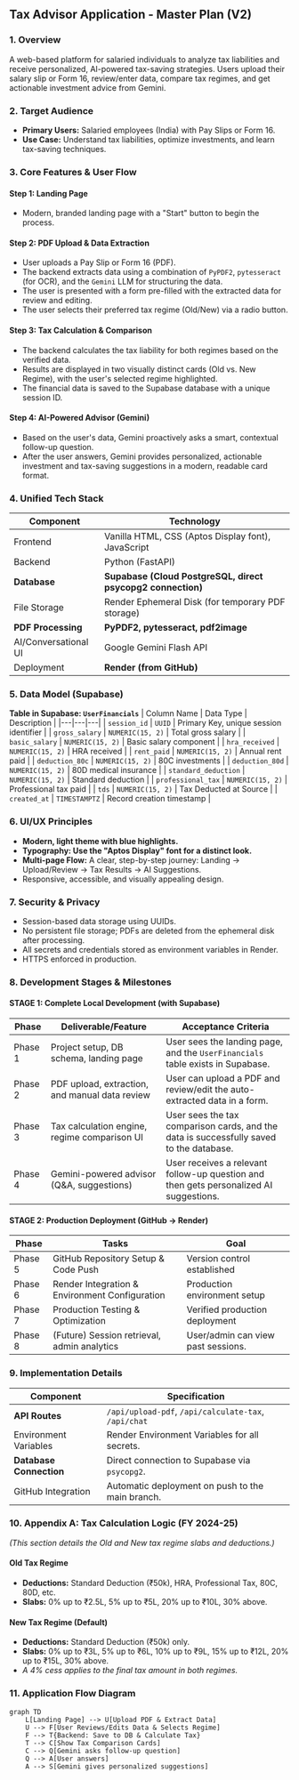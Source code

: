 ## Tax Advisor Application - Master Plan (V2)
 
### 1. Overview
A web-based platform for salaried individuals to analyze tax liabilities and receive personalized, AI-powered tax-saving strategies. Users upload their salary slip or Form 16, review/enter data, compare tax regimes, and get actionable investment advice from Gemini.
 
### 2. Target Audience
- **Primary Users:** Salaried employees (India) with Pay Slips or Form 16.
- **Use Case:** Understand tax liabilities, optimize investments, and learn tax-saving techniques.
 
### 3. Core Features & User Flow
 
#### **Step 1: Landing Page**
- Modern, branded landing page with a "Start" button to begin the process.
 
#### **Step 2: PDF Upload & Data Extraction**
- User uploads a Pay Slip or Form 16 (PDF).
- The backend extracts data using a combination of `PyPDF2`, `pytesseract` (for OCR), and the `Gemini` LLM for structuring the data.
- The user is presented with a form pre-filled with the extracted data for review and editing.
- The user selects their preferred tax regime (Old/New) via a radio button.
 
#### **Step 3: Tax Calculation & Comparison**
- The backend calculates the tax liability for both regimes based on the verified data.
- Results are displayed in two visually distinct cards (Old vs. New Regime), with the user's selected regime highlighted.
- The financial data is saved to the Supabase database with a unique session ID.
 
#### **Step 4: AI-Powered Advisor (Gemini)**
- Based on the user's data, Gemini proactively asks a smart, contextual follow-up question.
- After the user answers, Gemini provides personalized, actionable investment and tax-saving suggestions in a modern, readable card format.
 
### 4. Unified Tech Stack
| Component | Technology |
|---|---|
| Frontend | Vanilla HTML, CSS (Aptos Display font), JavaScript |
| Backend | Python (FastAPI) |
| **Database** | **Supabase (Cloud PostgreSQL, direct psycopg2 connection)** |
| File Storage | Render Ephemeral Disk (for temporary PDF storage) |
| **PDF Processing** | **PyPDF2, pytesseract, pdf2image** |
| AI/Conversational UI | Google Gemini Flash API |
| Deployment | **Render (from GitHub)** |
 
### 5. Data Model (Supabase)
**Table in Supabase: `UserFinancials`**
| Column Name | Data Type | Description |
|---|---|---|
| `session_id` | `UUID` | Primary Key, unique session identifier |
| `gross_salary` | `NUMERIC(15, 2)` | Total gross salary |
| `basic_salary` | `NUMERIC(15, 2)` | Basic salary component |
| `hra_received` | `NUMERIC(15, 2)` | HRA received |
| `rent_paid` | `NUMERIC(15, 2)` | Annual rent paid |
| `deduction_80c` | `NUMERIC(15, 2)` | 80C investments |
| `deduction_80d` | `NUMERIC(15, 2)` | 80D medical insurance |
| `standard_deduction` | `NUMERIC(15, 2)` | Standard deduction |
| `professional_tax` | `NUMERIC(15, 2)` | Professional tax paid |
| `tds` | `NUMERIC(15, 2)` | Tax Deducted at Source |
| `created_at` | `TIMESTAMPTZ` | Record creation timestamp |
 
### 6. UI/UX Principles
- **Modern, light theme with blue highlights.**
- **Typography: Use the "Aptos Display" font for a distinct look.**
- **Multi-page Flow:** A clear, step-by-step journey: Landing → Upload/Review → Tax Results → AI Suggestions.
- Responsive, accessible, and visually appealing design.
 
### 7. Security & Privacy
- Session-based data storage using UUIDs.
- No persistent file storage; PDFs are deleted from the ephemeral disk after processing.
- All secrets and credentials stored as environment variables in Render.
- HTTPS enforced in production.
 
### 8. Development Stages & Milestones
 
#### **STAGE 1: Complete Local Development (with Supabase)**
| Phase | Deliverable/Feature | Acceptance Criteria |
|---|---|---|
| Phase 1 | Project setup, DB schema, landing page | User sees the landing page, and the `UserFinancials` table exists in Supabase. |
| Phase 2 | PDF upload, extraction, and manual data review | User can upload a PDF and review/edit the auto-extracted data in a form. |
| Phase 3 | Tax calculation engine, regime comparison UI | User sees the tax comparison cards, and the data is successfully saved to the database. |
| Phase 4 | Gemini-powered advisor (Q&A, suggestions) | User receives a relevant follow-up question and then gets personalized AI suggestions. |
 
#### **STAGE 2: Production Deployment (GitHub → Render)**
| Phase | Tasks | Goal |
|---|---|---|
| Phase 5 | GitHub Repository Setup & Code Push | Version control established |
| Phase 6 | Render Integration & Environment Configuration | Production environment setup |
| Phase 7 | Production Testing & Optimization | Verified production deployment |
| Phase 8 | (Future) Session retrieval, admin analytics | User/admin can view past sessions. |
 
### 9. Implementation Details
| Component | Specification |
|---|---|
| **API Routes** | `/api/upload-pdf`, `/api/calculate-tax`, `/api/chat` |
| Environment Variables | Render Environment Variables for all secrets. |
| **Database Connection** | Direct connection to Supabase via `psycopg2`. |
| GitHub Integration | Automatic deployment on push to the main branch. |
 
### 10. Appendix A: Tax Calculation Logic (FY 2024-25)
*(This section details the Old and New tax regime slabs and deductions.)*
 
#### **Old Tax Regime**
* **Deductions:** Standard Deduction (₹50k), HRA, Professional Tax, 80C, 80D, etc.
* **Slabs:** 0% up to ₹2.5L, 5% up to ₹5L, 20% up to ₹10L, 30% above.
 
#### **New Tax Regime (Default)**
* **Deductions:** Standard Deduction (₹50k) only.
* **Slabs:** 0% up to ₹3L, 5% up to ₹6L, 10% up to ₹9L, 15% up to ₹12L, 20% up to ₹15L, 30% above.
* *A 4% cess applies to the final tax amount in both regimes.*
 
### 11. Application Flow Diagram
```mermaid
graph TD
    L[Landing Page] --> U[Upload PDF & Extract Data]
    U --> F[User Reviews/Edits Data & Selects Regime]
    F --> T{Backend: Save to DB & Calculate Tax}
    T --> C[Show Tax Comparison Cards]
    C --> Q[Gemini asks follow-up question]
    Q --> A[User answers]
    A --> S[Gemini gives personalized suggestions]